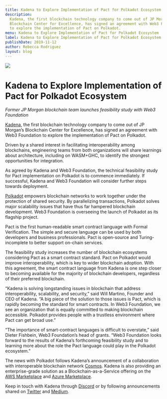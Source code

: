 ```yaml
---
title: Kadena to Explore Implementation of Pact for Polkadot Ecosystem
description:
  Kadena, the first blockchain technology company to come out of JP Morgan’s
  Blockchain Center for Excellence, has signed an agreement with Web3 Foundation
  to explore the implementation of Pact on Polkadot.
menu: Kadena to Explore Implementation of Pact for Polkadot Ecosystem
label: Kadena to Explore Implementation of Pact for Polkadot Ecosystem
publishDate: 2019-11-12
author: Rebecca Rodriguez
layout: blog
---
```


![](/assets/blog/2019/1_GTgK9aN3QCghHn7Zd9GeoQ.webp)

# Kadena to Explore Implementation of Pact for Polkadot Ecosystem

_Former JP Morgan blockchain team launches feasibility study with Web3
Foundation_

[Kadena](http://www.kadena.io/), the first blockchain technology company to come
out of JP Morgan’s Blockchain Center for Excellence, has signed an agreement
with Web3 Foundation to explore the implementation of Pact on Polkadot.

Driven by a shared interest in facilitating interoperability among blockchains,
engineering teams from both organizations will share learnings about
architecture, including on WASM+GHC, to identify the strongest opportunities for
integration.

As agreed by Kadena and Web3 Foundation, the technical feasibility study for
Pact implementation on Polkadot is to commence immediately. If successful,
Kadena and Web3 Foundation will consider further steps towards deployment.

[Polkadot](https://polkadot.network) empowers blockchain networks to work
together under the protection of shared security. By parallelizing transactions,
Polkadot solves major scalability issues that have thus far hampered blockchain
development. Web3 Foundation is overseeing the launch of Polkadot as its
flagship project.

Pact is the first human-readable smart contract language with Formal
Verification. The simple and secure language can be used by both developers and
business professionals. Pact is open-source and Turing-incomplete to better
support on-chain services.

The feasibility study increases the number of blockchain ecosystems considering
Pact as a smart contract standard. Pact on Polkadot would improve
interoperability, which is key to wider blockchain adoption. With this
agreement, the smart contract language from Kadena is one step closer to
becoming available for the majority of blockchain developers, regardless of
their preferred blockchain.

“Kadena is solving longstanding issues in blockchain that address
interoperability, scalability, and security,” said Will Martino, Founder and CEO
of Kadena. “A big piece of the solution to those issues is Pact, which is
rapidly becoming the standard for smart contracts. In Web3 Foundation, we see an
organization that is equally committed to making blockchain accessible. Polkadot
provides people with a trustless environment where Pact can get broad use.”

“The importance of smart-contract languages is difficult to overstate,” said
Dieter Fishbein, Web3 Foundation’s head of grants. “Web3 Foundation looks
forward to the results of Kadena’s forthcoming feasibility study and to learning
more about the role the Pact language could play in the Polkadot ecosystem.”

The news with Polkadot follows Kadena’s announcement of a collaboration with
interoperable blockchain network [Cosmos](https://cosmos.network). Kadena is
also providing an enterprise-grade solution as a Blockchain-as-a-Service
offering on the
[AWS Marketplace](https://aws.amazon.com/marketplace/pp/B07MKMKP4F) and
[Azure Marketplace](https://azuremarketplace.microsoft.com/en-us/marketplace/apps/kadenallc.scalablebft).

Keep in touch with Kadena through
[Discord](https://discordapp.com/invite/bsUcWmX?utm_source=tropyc) or by
following announcements shared on [Twitter](https://twitter.com/kadena_io) and
[Medium](https://medium.com/kadena-io).

